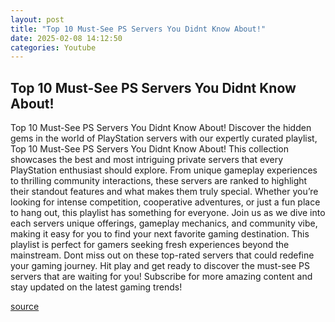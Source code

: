 ```yaml
---
layout: post
title: "Top 10 Must-See PS Servers You Didnt Know About!"
date: 2025-02-08 14:12:50
categories: Youtube
---
```


## Top 10 Must-See PS Servers You Didnt Know About!

Top 10 Must-See PS Servers You Didnt Know About!
Discover the hidden gems in the world of PlayStation servers with our expertly curated playlist, Top 10 Must-See PS Servers You Didnt Know About! This collection showcases the best and most intriguing private servers that every PlayStation enthusiast should explore. 
From unique gameplay experiences to thrilling community interactions, these servers are ranked to highlight their standout features and what makes them truly special. Whether you’re looking for intense competition, cooperative adventures, or just a fun place to hang out, this playlist has something for everyone. 
Join us as we dive into each servers unique offerings, gameplay mechanics, and community vibe, making it easy for you to find your next favorite gaming destination. This playlist is perfect for gamers seeking fresh experiences beyond the mainstream. 
Dont miss out on these top-rated servers that could redefine your gaming journey. Hit play and get ready to discover the must-see PS servers that are waiting for you! Subscribe for more amazing content and stay updated on the latest gaming trends!

[source](https://www.youtube.com/playlist?list=PL0cZAtbAu9Pi3oIasXDk1Fl9UIA2qsYPX)